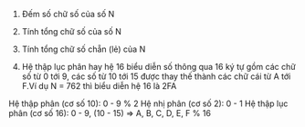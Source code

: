 
1. Đếm số chữ số của số N

2. Tính tổng chữ số của số N

3. Tính tổng chữ số chẵn (lẻ) của N

4. Hệ thập lục phân hay hệ 16 biểu diễn số thông qua 16 ký tự gồm các chữ số từ 0 tới 9, các số từ 10 tới 15 được thay thế thành các chữ cái từ A tới F.Ví dụ N = 762 thì biểu diễn hệ 16 là 2FA


Hệ thập phân (cơ số 10): 0 - 9 % 2
Hệ nhị phân (cơ số 2): 0 - 1
Hệ thập lục phân (cơ số 16): 0 - 9, (10 - 15) => A, B, C, D, E, F % 16
